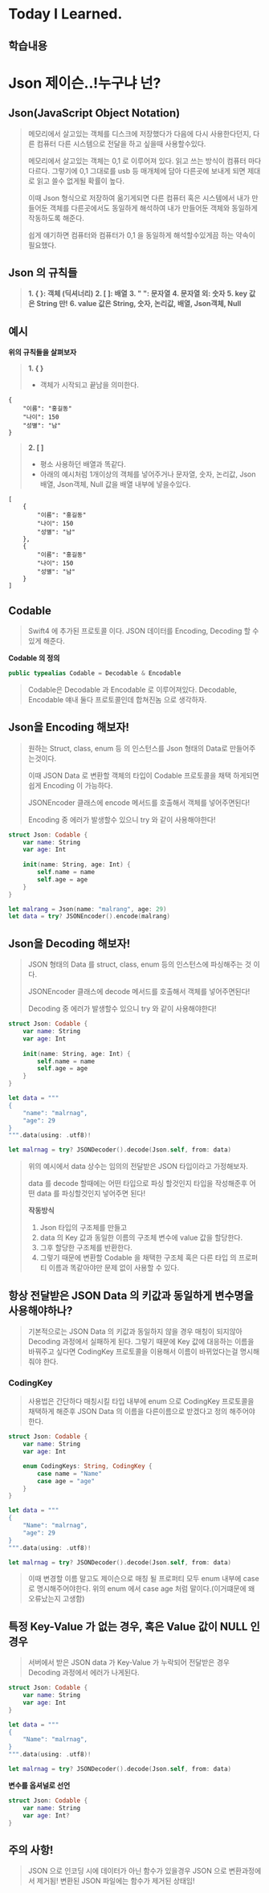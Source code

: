 # Today I Learned.

## 학습내용
# Json 제이슨..!누구냐 넌?

## Json(JavaScript Object Notation)
>메모리에서 살고있는 객체를 디스크에 저장했다가 다음에 다시 사용한다던지, 다른 컴퓨터 다른 시스템으로 전달을 하고 싶을때 사용할수있다.
>
>메모리에서 살고있는 객체는 0,1 로 이루어져 있다.
>읽고 쓰는 방식이 컴퓨터 마다 다르다. 그렇기에 0,1 그대로를 usb 등 매개체에 담아 다른곳에 보내게 되면 제대로 읽고 쓸수 없게될 확률이 높다.
>
>이때 Json 형식으로 저장하여 옮기게되면 다른 컴퓨터 혹은 시스템에서 내가 만들어둔 객체를 다른곳에서도 동일하게 해석하여 내가 만들어둔 객체와 동일하게 작동하도록 해준다.
>
>쉽게 얘기하면 컴퓨터와 컴퓨터가 0,1 을 동일하게 해석할수있게끔 하는 약속이 필요했다.

## Json 의 규칙들
>**1. { }: 객체 (딕셔너리)**
>**2. [ ]: 배열**
>**3. " ": 문자열**
>**4. 문자열 외: 숫자**
>**5. key 값은 String 만!**
>**6. value 값은 String, 숫자, 논리값, 배열, Json객체, Null**
>

## 예시 
**위의 규칙들을 살펴보자**
>**1. { }**
>- 객체가 시작되고 끝남을 의미한다.
```
{
    "이름": "홍길동"
    "나이": 150
    "성별": "남"
}
```
>**2. [ ]**
>- 평소 사용하던 배열과 똑같다.
>- 아래의 예시처럼 1개이상의 객체를 넣어주거나 문자열, 숫자, 논리값, Json배열, Json객체, Null 값을 배열 내부에 넣을수있다.
```
[
    {
        "이름": "홍길동"
        "나이": 150
        "성별": "남"
    },
    {
        "이름": "홍길동"
        "나이": 150
        "성별": "남"
    }
]
```
## Codable
>Swift4 에 추가된 프로토콜 이다.
>JSON 데이터를 Encoding, Decoding 할 수 있게 해준다.

**Codable 의 정의**
```swift
public typealias Codable = Decodable & Encodable
```
>Codable은 Decodable 과 Encodable 로 이루어져있다.
>Decodable, Encodable 얘내 둘다 프로토콜인데 합쳐진놈 으로 생각하자.

## Json을 Encoding 해보자!
>원하는 Struct, class, enum 등 의 인스턴스를 Json 형태의 Data로 만들어주는것이다.
>
>이때 JSON Data 로 변환할 객체의 타입이 Codable 프로토콜을 채택 하게되면 쉽게 Encoding 이 가능하다.
>
>JSONEncoder 클래스에 encode 메서드를 호출해서 객체를 넣어주면된다!
>
>Encoding 중 에러가 발생할수 있으니 try 와 같이 사용해야한다!
```swift
struct Json: Codable {
    var name: String
    var age: Int
    
    init(name: String, age: Int) {
        self.name = name
        self.age = age
    }
}

let malrang = Json(name: "malrang", age: 29)
let data = try? JSONEncoder().encode(malrang)
```
## Json을 Decoding 해보자!
>JSON 형태의 Data 를 struct, class, enum 등의 인스턴스에 파싱해주는 것 이다.
>
>JSONEncoder 클래스에 decode 메서드를 호출해서 객체를 넣어주면된다!
>
>Decoding 중 에러가 발생할수 있으니 try 와 같이 사용해야한다!
>

```swift
struct Json: Codable {
    var name: String
    var age: Int
    
    init(name: String, age: Int) {
        self.name = name
        self.age = age
    }
}

let data = """
{
    "name": "malrnag",
    "age": 29
}
""".data(using: .utf8)!

let malrnag = try? JSONDecoder().decode(Json.self, from: data)
```
>위의 예시에서 data 상수는 임의의 전달받은 JSON 타입이라고 가정해보자.
>
>data 를 decode 할때에는 어떤 타입으로 파싱 할것인지 타입을 작성해준후 어떤 data 를 파싱할것인지 넣어주면 된다!
>
>**작동방식**
>1. Json 타입의 구조체를 만들고
>2. data 의 Key 값과 동일한 이름의 구조체 변수에 value 값을 할당한다.
>3. 그후 할당한 구조체를 반환한다.
>4. 그렇기 때문에 변환할 Codable 을 채택한 구조체 혹은 다른 타입 의 프로퍼티 이름과 똑같아야만 문제 없이 사용할 수 있다.

## 항상 전달받은 JSON Data 의 키값과 동일하게 변수명을 사용해야하나?
> 기본적으로는 JSON Data 의 키값과 동일하지 않을 경우 매칭이 되지않아 Decoding 과정에서 실패하게 된다.
> 그렇기 때문에 Key 값에 대응하는 이름을 바꿔주고 싶다면 CodingKey 프로토콜을 이용해서 이름이 바뀌었다는걸 명시해줘야 한다.
### CodingKey
> 사용법은 간단하다 매칭시킬 타입 내부에 enum 으로 CodingKey 프로토콜을 채택하게 해준후 JSON Data 의 이름을 다른이름으로 받겠다고 정의 해주어야한다.
```swift
struct Json: Codable {
    var name: String
    var age: Int

    enum CodingKeys: String, CodingKey {
        case name = "Name"
        case age = "age"
    }
}

let data = """
{
    "Name": "malrnag",
    "age": 29
}
""".data(using: .utf8)!

let malrnag = try? JSONDecoder().decode(Json.self, from: data)
```
>이때 변경할 이름 말고도 제이슨으로 매칭 될 프로퍼티 모두 enum 내부에 case 로 명시해주어야한다.
>위의 enum 에서 case age 처럼 말이다.(이거떄문에 왜 오류났는지 고생함)

## 특정 Key-Value 가 없는 경우, 혹은 Value 값이 NULL 인 경우
>서버에서 받은 JSON data 가 Key-Value 가 누락되어 전달받은 경우
>Decoding 과정에서 에러가 나게된다.
```swift
struct Json: Codable {
    var name: String
    var age: Int
}

let data = """
{
    "Name": "malrnag",
}
""".data(using: .utf8)!

let malrnag = try? JSONDecoder().decode(Json.self, from: data)
```
**변수를 옵셔널로 선언**
```swift
struct Json: Codable {
    var name: String
    var age: Int?
}
```

## 주의 사항!
> JSON 으로 인코딩 시에 데이터가 아닌 함수가 있을경우 JSON 으로 변환과정에서 제거됨! 변환된 JSON 파일에는 함수가 제거된 상태임!
